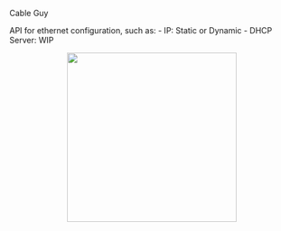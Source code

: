 Cable Guy

API for ethernet configuration, such as:
    - IP: Static or Dynamic
    - DHCP Server: WIP

<p align="center">
  <img height="300" src="https://alchetron.com/cdn/The-Cable-Guy-images-1525220d-9972-42aa-a807-b05901b3f28.jpg">
</p>